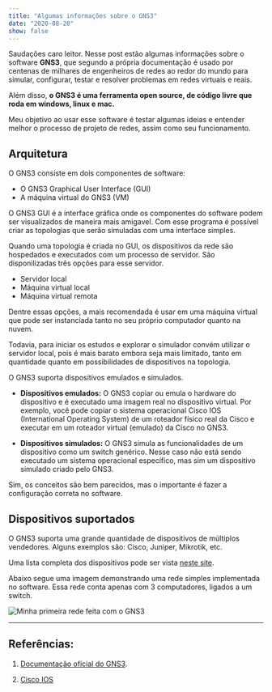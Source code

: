 ```yaml
---
title: "Algumas informações sobre o GNS3"
date: "2020-08-20"
show: false
---
```


Saudações caro leitor. Nesse post estão algumas informações sobre o software **GNS3**, que segundo a própria documentação é usado por centenas de milhares de engenheiros de redes ao redor do mundo para simular, configurar, testar e resolver problemas em redes virtuais e reais.

Além disso, **o GNS3 é uma ferramenta open source, de código livre que roda em windows, linux e mac.**

Meu objetivo ao usar esse software é testar algumas ideias e entender melhor o processo de projeto de redes, assim como seu funcionamento.

## Arquitetura

O GNS3 consiste em dois componentes de software:

* O GNS3 Graphical User Interface (GUI)
* A máquina virtual do GNS3 (VM)

O GNS3 GUI é a interface gráfica onde os componentes do software podem ser visualizados de maneira mais amigavel. Com esse programa é possível criar as topologias que serão simuladas com uma interface simples.

Quando uma topologia é criada no GUI, os dispositivos da rede são hospedados e executados com um processo de servidor. São disponilizadas três opções para esse servidor.

* Servidor local
* Máquina virtual local
* Máquina virtual remota

Dentre essas opções, a mais recomendada é usar em uma máquina virtual que pode ser instanciada tanto no seu próprio computador quanto na nuvem.

Todavia, para iniciar os estudos e explorar o simulador convém utilizar o servidor local, pois é mais barato embora seja mais limitado, tanto em quantidade quanto em possibilidades de dispositivos na topologia.

O GNS3 suporta dispositivos emulados e simulados.

* **Dispositivos emulados:** O GNS3 copiar ou emula o hardware do dispositivo e é executado uma imagem real no dispositivo virtual. Por exemplo, você pode copiar o sistema operacional Cisco IOS (International Operating System) de um roteador físico real da Cisco e executar em um roteador virtual (emulado) da Cisco no GNS3.

* **Dispositivos simulados:** O GNS3 simula as funcionalidades de um dispositivo como um switch genérico. Nesse caso não está sendo executado um sistema operacional específico, mas sim um dispositivo simulado criado pelo GNS3.

Sim, os conceitos são bem parecidos, mas o importante é fazer a configuração correta no software.

## Dispositivos suportados

O GNS3 suporta uma grande quantidade de dispositivos de múltiplos vendedores. Alguns exemplos são: Cisco, Juniper, Mikrotik, etc.

Uma lista completa dos dispositivos pode ser vista [neste site](https://gns3.com/marketplace/appliances).

Abaixo segue uma imagem demonstrando uma rede simples implementada no software. Essa rede conta apenas com 3 computadores, ligados a um switch.

![Minha primeira rede feita com o GNS3](/post-images/GNS3/minha-primeira-rede.JPG "Rede simples")

---
## Referências:

1. [Documentação oficial do GNS3](https://docs.gns3.com/docs/).

2. [Cisco IOS](https://pt.wikipedia.org/wiki/Cisco_IOS)